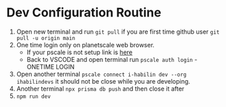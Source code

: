 # Dev Configuration Routine

1. Open new terminal and run `git pull` if you are first time github user `git pull -u origin main`
2. One time login only on planetscale web browser.
    - If your pscale is not setup link is [here](https://planetscale.com/docs/concepts/planetscale-environment-setup)
    - Back to VSCODE and open terminal run `pscale auth login`  - ONETIME LOGIN
3. Open another terminal `pscale connect i-habilin dev --org ihabilindevs` it should not be close while you are developing.
4. Another terminal `npx prisma db push` and then close it after
5. `npm run dev`
   
